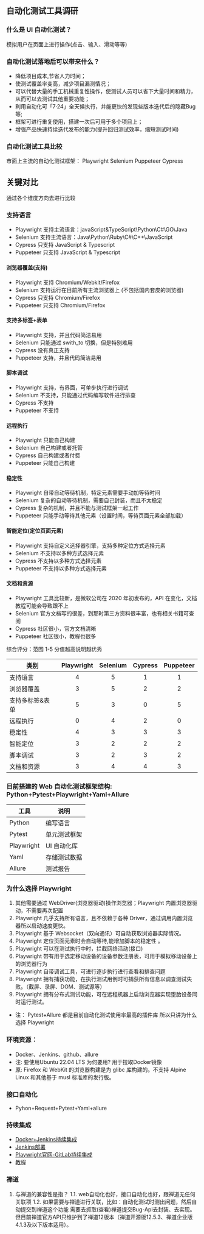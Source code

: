 ## 自动化测试工具调研

### 什么是 UI 自动化测试？

模拟用户在页面上进行操作(点击、输入、滑动等等)

### 自动化测试落地后可以带来什么？

- 降低项目成本,节省人力时间；
- 使测试覆盖率变高，减少项目漏测情况；
- 可以代替大量的手工机械重复性操作，使测试人员可以省下大量时间和精力，从而可以去测试其他重要功能；
- 利用自动化可「7·24」全天候执行，并能更快的发现些版本迭代后的隐藏Bug等;
- 框架可进行重复使用，搭建一次后可用于多个项目上；
- 增强产品快速持续迭代发布的能力(提升回归测试效率，缩短测试时间)

### 自动化测试工具比较

市面上主流的自动化测试框架：
Playwright Selenium Puppeteer Cypress

## 关键对比

通过各个维度方向去进行比较

### 支持语言

- Playwright 支持主流语言：javaScript&TypeScript\Python\C#\GO\Java
- Selenium 支持主流语言：Java\Python\Ruby\C#\C++\JavaScript
- Cypress 只支持 JavaScript & Typescript
- Puppeteer 只支持 JavaScript & Typescript

<h4>浏览器覆盖(支持)</h4>

- Playwright 支持 Chromium/Webkit/Firefox
- Selenium 支持运行在目前所有主流浏览器上 (不包括国内套皮的浏览器)
- Cypress 只支持 Chromium/Firefox
- Puppeteer 只支持 Chromium/Firefox

<h4>支持多标签+表单</h4>

- Playwright 支持，并且代码简洁易用
- Selenium 只能通过 swith_to 切换，但是特别难用
- Cypress 没有真正支持
- Puppeteer 支持，并且代码简洁易用

<h4>脚本调试</h4>

- Playwright 支持，有界面，可单步执行进行调试
- Selenium 不支持，只能通过代码编写软件进行排查
- Cypress 不支持
- Puppeteer 不支持

<h4>远程执行</h4>

- Playwright 只能自己构建
- Selenium 自己构建或者托管
- Cypress 自己构建或者付费
- Puppeteer 只能自己构建

<h4>稳定性</h4>

- Playwright 自带自动等待机制，特定元素需要手动加等待时间
- Selenium 复杂的自动等待机制，需要自己封装，而且不太稳定
- Cypress 复杂的机制，并且不能与测试框架一起工作
- Puppeteer 只能手动等待其他元素（设置时间，等待页面元素全部加载）

<h4>智能定位(定位页面元素)</h4>

- Playwright 支持自定义选择器引擎，支持多种定位方式选择元素
- Selenium 不支持以多种方式选择元素
- Cypress 不支持以多种方式选择元素
- Puppeteer 不支持以多种方式选择元素

<h4>文档和资源</h4>

- Playwright 工具比较新，是微软公司在 2020 年初发布的，API 在变化，文档教程可能会导致跟不上
- Selenium 官方文档写的很差，到那时第三方资料很丰富，也有相关书籍可查阅
- Cypress 社区很小，官方文档清晰
- Puppeteer 社区很小，教程也很多

综合评分：范围 1-5 分值越高说明越优秀

| 类别       | Playwright | Selenium | Cypress | Puppeteer |
|----------|:----------:|:--------:|:-------:|:---------:|
| 支持语言     |     4      |    5     |    1    |     1     |
| 浏览器覆盖    |     3      |    5     |    2    |     2     |
| 支持多标签&表单 |     5      |    3     |    0    |     5     |
| 远程执行     |     0      |    4     |    2    |     0     |
| 稳定性      |     4      |    3     |    3    |     3     |
| 智能定位     |     3      |    2     |    2    |     2     |
| 脚本调试     |     3      |    2     |    3    |     2     |
| 文档和资源    |     3      |    4     |    4    |     3     |

### 目前搭建的 Web 自动化测试框架结构: Python+Pytest+Playwright+Yaml+Allure

| 工具         | 说明      |
|------------|---------|
| Python     | 编写语言    |
| Pytest     | 单元测试框架  |
| Playwright | UI 自动化库 |
| Yaml       | 存储测试数据  |
| Allure     | 测试报告    |

### 为什么选择 Playwright

1. 其他需要通过 WebDriver(浏览器驱动)操作浏览器；Playwright 内置浏览器驱动，不需要再次配置
2. Playwright 几乎支持所有语言，且不依赖于各种 Driver，通过调用内置浏览器所以启动速度更快。
3. Playwright 基于 Websocket（双向通讯）可自动获取浏览器实际情况。
4. Playwright 定位页面元素时会自动等待,能增加脚本的稳定性 。
5. Playwright 可以在测试执行中时，拦截网络活动(接口)
6. Playwright 带有用于选定移动设备的设备参数注册表，可用于模拟移动设备上的浏览器行为
7. Playwright 自带调试工具，可进行逐步执行进行查看和排查问题
8. Playwright 拥有捕获功能，在执行测试用例时可捕获所有信息以调查测试失败。（截屏、录屏、DOM、测试源等）
9. Playwright 拥有分布式测试功能，可在远程机器上启动浏览器实现堕胎设备同时运行测试。

- 注： Pytest+Allure 都是目前自动化测试使用率最高的插件库 所以只讲为什么选择 Playwright

### 环境资源：

- Docker、Jenkins、github、allure
- 注: 要使用Ubuntu 22.04 LTS 为何要用? 用于拉取Docker镜像
- 原: Firefox 和 WebKit 的浏览器构建是为 glibc 库构建的。不支持 Alpine Linux 和其他基于 musl 标准库的发行版。

### 接口自动化

- Pyhon+Request+Pytest+Yaml+allure

### 持续集成

- [Docker+Jenkins持续集成](https://zhuanlan.zhihu.com/p/615302968 "Docker+Jenkins持续集成")
- [Jenkins部署](https://blog.csdn.net/Faith_Lzt/article/details/126897268?utm_medium=distribute.pc_relevant.none-task-blog-2~default~baidujs_baidulandingword~default-1-126897268-blog-124362259.235^v38^pc_relevant_sort_base2&spm=1001.2101.3001.4242.2&utm_relevant_index=2 "Jenkins部署")
- [Playwright官网-GitLab持续集成](https://playwright.dev/python/docs/docker "Playwright官网-GitLab持续集成")
- [教程](https://www.bilibili.com/video/BV1jm4y1J7YY/?spm_id_from=333.788&vd_source=5f7b140343bf40195148b657c47941e4 "教程")

### 禅道

1. 与禅道的兼容性是指？
   1.1. web自动化也好，接口自动化也好，跟禅道无任何关联项
   1.2. 如果需要与禅道进行关联，比如：自动化测试时测出问题，然后自动提交到禅道这个功能
   需要去抓取(查看)禅道提交Bug-Api去封装、去实现。 但目前禅道官方API只维护到了禅道12版本（禅道开源版12.5.3、禅道企业版
   4.1.3及以下版本适用）。
